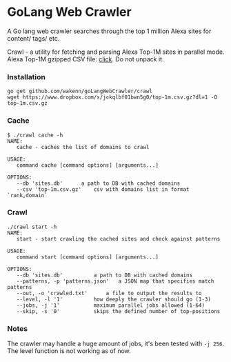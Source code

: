 GoLang Web Crawler
================

A Go lang web crawler searches through the top 1 million Alexa sites for content/ tags/ etc.

Crawl - a utility for fetching and parsing Alexa Top-1M sites in parallel mode. Alexa Top-1M gzipped CSV file: [click](https://www.dropbox.com/s/jckqlbf01bwn5g0/top-1m.csv.gz?dl=1). Do not unpack it.

### Installation

```
go get github.com/wakenn/goLangWebCrawler/crawl
wget https://www.dropbox.com/s/jckqlbf01bwn5g0/top-1m.csv.gz?dl=1 -O top-1m.csv.gz
```

### Cache

```
$ ./crawl cache -h
NAME:
   cache - caches the list of domains to crawl

USAGE:
   command cache [command options] [arguments...]

OPTIONS:
   --db 'sites.db'      a path to DB with cached domains
   --csv 'top-1m.csv.gz'    csv with domains list in format `rank,domain`
```

### Crawl

```
./crawl start -h
NAME:
   start - start crawling the cached sites and check against patterns

USAGE:
   command start [command options] [arguments...]

OPTIONS:
   --db 'sites.db'          a path to DB with cached domains
   --patterns, -p 'patterns.json'   a JSON map that specifies match patterns
   --out, -o 'crawled.txt'      a file to output the results to
   --level, -l '1'          how deeply the crawler should go (1-3)
   --jobs, -j '1'           maximum parallel jobs allowed (1-64)
   --skip, -s '0'           skips the defined number of top-positions
```

### Notes

The crawler may handle a huge amount of jobs, it's been tested with `-j 256`. The level function is not working as of now.
